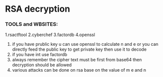 # RSA decryption
### TOOLS and WBSITES:
1.rsactftool
2.cyberchef
3.factordb
4.openssl

1. if you have prublic key u can use openssl to calculate n and e  or you can directly feed the public key to get private key then use it to decode
2. if you have int use factordb
3. always remember the cipher text must be first from base64 then decryption should be allowed
4. various attacks can be done on rsa base on the value of m e and n
